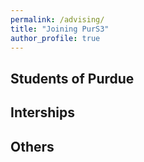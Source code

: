 ```yaml
---
permalink: /advising/
title: "Joining PurS3"
author_profile: true
---
```


## Students of Purdue

## Interships

## Others

